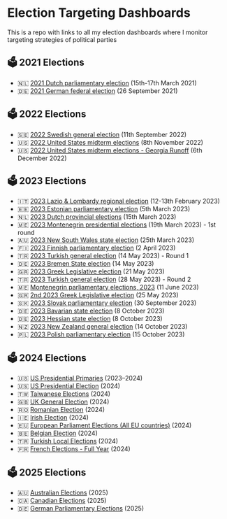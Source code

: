 # Election Targeting Dashboards
This is a repo with links to all my election dashboards where I monitor targeting strategies of political parties

## 🗳️ 2021 Elections

+ :netherlands: [2021 Dutch parliamentary election](https://favstats.github.io/DutchElectionObservatory/en/index.html) (15th-17th March 2021)
+ 🇩🇪 [2021 German federal election](https://favstats.shinyapps.io/btw21_wtm) (26 September 2021)

## 🗳️ 2022 Elections
  
+ 🇸🇪 [2022 Swedish general election](https://favstats.github.io/SwedishElection2022/) (11th September 2022)
+ :us: [2022 United States midterm elections](https://whotargetsme.shinyapps.io/midterms2022/) (8th November 2022)
+ :us: [2022 United States midterm elections - Georgia Runoff](https://whotargetsme.github.io/midterms2022_dashboard/) (6th December 2022)

## 🗳️ 2023 Elections

+ 🇮🇹 [2023 Lazio & Lombardy regional election](https://favstats.github.io/regionali2023/) (12-13th February 2023)
+ 🇪🇪 [2023 Estonian parliamentary election](https://favstats.github.io/EstoniaElection2023/) (5th March 2023)
+ :netherlands: [2023 Dutch provincial elections](https://favstats.github.io/ProvincialeStatenverkiezingen2023/) (15th March 2023)
+ 🇲🇪 [2023 Montenegrin presidential elections](https://refined-github-html-preview.kidonng.workers.dev/favstats/MontenegroPresidentialElection2023/raw/dc4d9baafe3f30b7d79e45206f63c745f51a25b3/index.html) (19th March 2023) - 1st round
+ 🇦🇺 [2023 New South Wales state election](https://favstats.github.io/NSWAustralianElection2023/) (25th March 2023)
+ 🇫🇮 [2023 Finnish parliamentary election](https://favstats.github.io/FinlandElections2023/) (2 April 2023)
+ 🇹🇷 [2023 Turkish general election](https://refined-github-html-preview.kidonng.workers.dev/favstats/TurkishElection2023/raw/ce6281fe74b8f5a3f99c576c31bd95758cf80dec/index.html) (14 May 2023) - Round 1
+ 🇩🇪 [2023 Bremen State election](https://favstats.github.io/BremenStateElection2023/) (14 May 2023)
+ 🇬🇷 [2023 Greek Legislative election](https://favstats.github.io/GreeceElection2023/) (21 May 2023)
+ 🇹🇷 [2023 Turkish general election](https://favstats.github.io/TurkishElection2023/) (28 May 2023) - Round 2
+ 🇲🇪 [Montenegrin parliamentary elections, 2023](https://favstats.github.io/2023MontenegrinParliamentaryElection/) (11 June 2023)
+ 🇬🇷 [2nd 2023 Greek Legislative election](https://favstats.github.io/2ndGreeceElection2023/) (25 May 2023)  
+ 🇸🇰 [2023 Slovak parliamentary election](https://favstats.github.io/slovakia2023/) (30 September 2023)  
+ 🇩🇪 [2023 Bavarian state election](https://favstats.github.io/LTW2023/bavaria) (8 October 2023)  
+ 🇩🇪 [2023 Hessian state election](https://favstats.github.io/LTW2023/hessen) (8 October 2023)  
+ 🇳🇿 [2023 New Zealand general election](https://favstats.github.io/NZ2023/) (14 October 2023)  
+ 🇵🇱 [2023 Polish parliamentary election](https://favstats.github.io/poland2023/) (15 October 2023)  

## 🗳️ 2024 Elections

+ 🇺🇸 [US Presidential Primaries](https://favstats.github.io/USprimaries2024/) (2023–2024)
+ 🇺🇸 [US Presidential Election](https://favstats.github.io/us24/) (2024)
+ 🇹🇼 [Taiwanese Elections](https://favstats.github.io/wtm_tw/elex) (2024)  
+ 🇬🇧 [UK General Election](https://favstats.github.io/us24/) (2024) 
+ 🇷🇴 [Romanian Election](https://favstats.github.io/ro24/) (2024) 
+ 🇮🇪 [Irish Election](https://favstats.github.io/ie24/) (2024)   
+ 🇪🇺 [European Parliament Elections (All EU countries)](https://favstats.github.io/ep2024/) (2024) 
+ 🇧🇪 [Belgian Election](https://verkiezingspropaganda.apache.be) (2024) 
+ 🇹🇷 [Turkish Local Elections](http://favstats.github.io/ys24/) (2024) 
+ 🇫🇷 [French Elections - Full Year](https://favstats.github.io/grp6/targeting.html) (2024) 

## 🗳️ 2025 Elections

+ 🇦🇺 [Australian Elections](https://favstats.github.io/au25/targeting.html) (2025)
+ 🇨🇦 [Canadian Elections](https://favstats.github.io/ca25/targeting.html) (2025)  
+ 🇩🇪 [German Parliamentary Elections](https://favstats.github.io/de25/targeting.html) (2025)  
